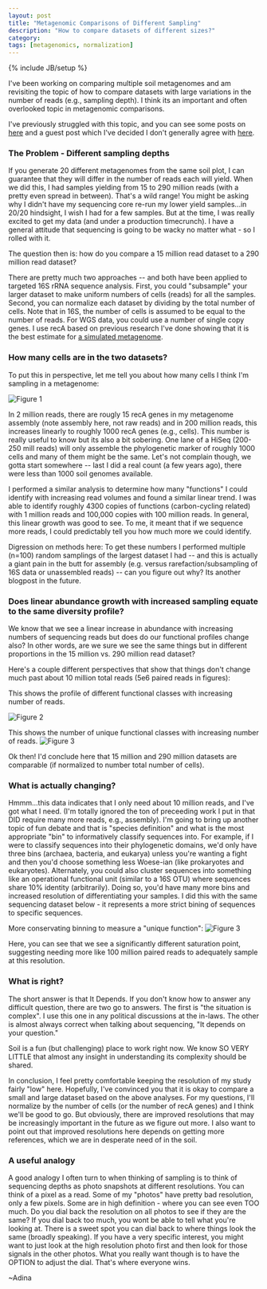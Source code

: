 ```yaml
---
layout: post
title: "Metagenomic Comparisons of Different Sampling"
description: "How to compare datasets of different sizes?"
category: 
tags: [metagenomics, normalization]
---
```

{% include JB/setup %}

I've been working on comparing multiple soil metagenomes and am revisiting the topic of how to compare datasets with large variations in the number of reads (e.g., sampling depth). I think its an important and often overlooked topic in metagenomic comparisons. 

I've previously struggled with this topic, and you can see some posts on [here](http://adina.github.io/2013/01/25/bottlenecks-for-metagenomic-analysis/) and a guest post which I've decided I don't generally agree with [here](http://adina.github.io/2013/01/31/normalization-wisdom-from-kevin-keegan/). 

### The Problem - Different sampling depths

If you generate 20 different metagenomes from the same soil plot, I can guarantee that they will differ in the number of reads each will yield.  When we did this, I had samples yielding from 15 to 290 million reads (with a pretty even spread in between).  That's a wild range!  You might be asking why I didn't have my sequencing core re-run my lower yield samples...in 20/20 hindsight, I wish I had for a few samples.  But at the time, I was really excited to get my data (and under a production timecrunch).  I have a general attitude that sequencing is going to be wacky no matter what - so I rolled with it.  

The question then is:  how do you compare a 15 million read dataset to a 290 million read dataset?  

There are pretty much two approaches -- and both have been applied to targeted 16S rRNA sequence analysis. First, you could "subsample" your larger dataset to make uniform numbers of cells (reads) for all the samples.  Second, you can normalize each dataset by dividing by the total number of cells.  Note that in 16S, the number of cells is assumed to be equal to the number of reads.  For WGS data, you could use a number of single copy genes.  I use recA based on previous research I've done showing that it is the best estimate for [a simulated metagenome](http://adina.github.io/2012/11/07/the-importance-of-control/).

### How many cells are in the two datasets?

To put this in perspective, let me tell you about how many cells I think I'm sampling in a metagenome:

![Figure 1](https://raw.github.com/adina/adina.github.com/master/_site/figures/reca.png)

In 2 million reads, there are rougly 15 recA genes in my metagenome assembly (note assembly here, not raw reads) and in 200 million reads, this increases linearly to roughly 1000 recA genes (e.g., cells).  This number is really useful to know but its also a bit sobering.  One lane of a HiSeq (200-250 mill reads) will only assemble the phylogenetic marker of roughly 1000 cells and many of them might be the same.  Let's not complain though, we gotta start somewhere -- last I did a real count (a few years ago), there were less than 1000 soil genomes available.

I performed a similar analysis to determine how many "functions" I could identify with increasing read volumes and found a similar linear trend.  I was able to identify roughly 4300 copies of functions (carbon-cycling related) with 1 million reads and 100,000 copies with 100 million reads.  In general, this linear growth was good to see.  To me, it meant that if we sequence more reads, I could predictably tell you how much more we could identify.

Digression on methods here:  To get these numbers I performed multiple (n=100) random samplings of the largest dataset I had -- and this is actually a giant pain in the butt for assembly (e.g. versus rarefaction/subsampling of 16S data or unassembled reads) -- can you figure out why?  Its another blogpost in the future.

### Does linear abundance growth with increased sampling equate to the same diversity profile?
We know that we see a linear increase in abundance with increasing numbers of sequencing reads but does do our functional profiles change also?  In other words, are we sure we see the same things but in different proportions in the 15 million vs. 290 million read dataset?    

Here's a couple different perspectives that show that things don't change much past about 10 million total reads (5e6 paired reads in figures):

This shows the profile of different functional classes with increasing number of reads.

![Figure 2](https://raw.github.com/adina/adina.github.com/master/figures/2013-08-21/barstacked.png)

This shows the number of unique functional classes with increasing number of reads.
![Figure 3](https://raw.github.com/adina/adina.github.com/master/figures/2013-08-21/function.png)

Ok then! I'd conclude here that 15 million and 290 million datasets are comparable (if normalized to number total number of cells).

### What is actually changing?

Hmmm...this data indicates that I only need about 10 million reads, and I've got what I need.  (I'm totally ignored the ton of preceeding work I put in that DID require many more reads, e.g., assembly).  I'm going to bring up another topic of fun debate and that is "species definition" and what is the most appropriate "bin" to informatively classify sequences into.  For example, if I were to classify sequences into their phylogenetic domains, we'd only have three bins (archaea, bacteria, and eukarya) unless you're wanting a fight and then you'd choose something less Woese-ian (like prokaryotes and eukaryotes).  Alternately, you could also cluster sequences into something like an operational functional unit (similar to a 16S OTU) where sequences share 10% identity (arbitrarily).  Doing so, you'd have many more bins and increased resolution of differentiating your samples.  I did this with the same sequencing dataset below - it represents a more strict bining of sequences to specific sequences.

More conservating binning to measure a "unique function":
![Figure 3](https://raw.github.com/adina/adina.github.com/master/figures/2013-08-21/contigs_bin.png)

Here, you can see that we see a significantly different saturation point, suggesting needing more like 100 million paired reads to adequately sample at this resolution.  

### What is right?

The short answer is that It Depends.  If you don't know how to answer any difficult question, there are two go to answers.  The first is "the situation is complex".  I use this one in any political discussions at the in-laws.  The other is almost always correct when talking about sequencing, "It depends on your question."  

Soil is a fun (but challenging) place to work right now.  We know SO VERY LITTLE that almost any insight in understanding its complexity should be shared. 

In conclusion, I feel pretty comfortable keeping the resolution of my study fairly "low" here.  Hopefully, I've convinced you that it is okay to compare a small and large dataset based on the above analyses.  For my questions, I'll normalize by the number of cells (or the number of recA genes) and I think we'll be good to go.  But obviously, there are improved resolutions that may be increasingly important in the future as we figure out more.  I also want to point out that improved resolutions here depends on getting more references, which we are in desperate need of in the soil.  

### A useful analogy
A good analogy I often turn to when thinking of sampling is to think of sequencing depths as photo snapshots at different resolutions.  You can think of a pixel as a read.  Some of my "photos" have pretty bad resolution, only a few pixels.  Some are in high definition - where you can see even TOO much.  Do you dial back the resolution on all photos to see if they are the same?  If you dial back too much, you wont be able to tell what you're looking at.  There is a sweet spot you can dial back to where things look the same (broadly speaking).  If you have a very specific interest, you might want to just look at the high resolution photo first and then look for those signals in the other photos.  What you really want though is to have the OPTION to adjust the dial.  That's where everyone wins.

~Adina



 

